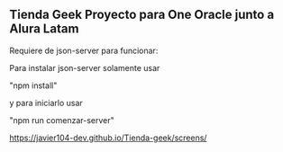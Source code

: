 ## Tienda Geek Proyecto para One Oracle junto a Alura Latam

Requiere de json-server para funcionar:

Para instalar json-server solamente usar 

"npm install" 

y para iniciarlo usar 

"npm run comenzar-server"

https://javier104-dev.github.io/Tienda-geek/screens/
